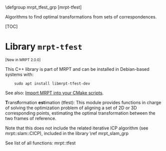\defgroup mrpt_tfest_grp [mrpt-tfest]

Algorithms to find optimal transformations from sets of correspondences.

[TOC]

# Library `mrpt-tfest`
<small> [New in MRPT 2.0.0] </small>

This C++ library is part of MRPT and can be installed in Debian-based systems
with:

		sudo apt install libmrpt-tfest-dev

See also: [Import MRPT into your CMake scripts](mrpt_from_cmake.html).

<b>T</b>rans<b>f</b>ormation <b>est</b>imation (tfest): This module provides
functions in charge of solving the optimization problem of aligning a set of 2D
or 3D corresponding points, estimating the optimal transformation between the
two frames of reference.

Note that this does not include the related iterative ICP algorithm (see
mrpt::slam::CICP), included in the library \ref mrpt_slam_grp

See list of all functions: mrpt::tfest

